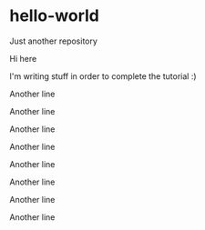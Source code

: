 # hello-world
Just another repository

Hi here

I'm writing stuff in order to complete the tutorial :)

Another line

Another line

Another line

Another line

Another line

Another line

Another line

Another line